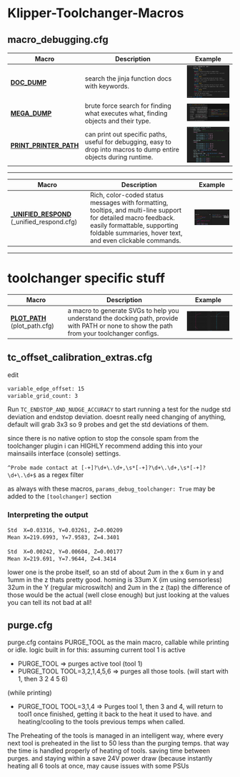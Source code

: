 # Klipper-Toolchanger-Macros


## macro_debugging.cfg 

| Macro               | Description                                   | Example                          |
|---------------------|-----------------------------------------------|----------------------------------|
| **[DOC_DUMP](./macro_debugging.cfg#L7)**         | search the jinja function docs with keywords.                  | <img src="images/doc_dump_example.png" width="240"> |
| **[MEGA_DUMP](./macro_debugging.cfg#L100)**        | brute force search for finding what executes what, finding objects and their type.   | <img src="images/mega_dump_example.png" width="240"> |
| **[PRINT_PRINTER_PATH](./macro_debugging.cfg#L386)**| can print out specific paths, useful for debugging, easy to drop into macros to dump entire objects during runtime.| <img src="images/print_printer_path.png" width="240"> |
---


| Macro               | Description                                   | Example                          |
|---------------------|-----------------------------------------------|----------------------------------|
| **[_UNIFIED_RESPOND](./_unified_respond.cfg#L3)** (_unified_respond.cfg) | Rich, color-coded status messages with formatting, tooltips, and multi-line support for detailed macro feedback. easily formattable, supporting foldable summaries, hover text, and even clickable commands.  | <img src="images/unified_respond_example.png" width="240"> |

---

# toolchanger specific stuff
| Macro               | Description                                   | Example                          |
|---------------------|-----------------------------------------------|----------------------------------|
| **[PLOT_PATH](./plot_path.cfg#L3)** (plot_path.cfg) | a macro to generate SVGs to help you understand the docking path, provide with PATH or none to show the path from your toolchanger configs. | <img src="images/plot_path_example.png" width="240"> |


## tc_offset_calibration_extras.cfg
edit 
```
variable_edge_offset: 15
variable_grid_count: 3
```
Run ```TC_ENDSTOP_AND_NUDGE_ACCURACY``` to start running a test for the nudge std deviation and endstop deviation.
doesnt really need changing of anything, default will grab 3x3 so 9 probes and get the std deviations of them.

since there is no native option to stop the console spam from the toolchanger plugin i can HIGHLY recommend adding this into your mainsaiils interface (console) settings.

```^Probe made contact at [-+]?\d+\.\d+,\s*[-+]?\d+\.\d+,\s*[-+]?\d+\.\d+$``` 
as a regex filter

as always with these macros, ```params_debug_toolchanger: True``` may be added to the ```[toolchanger]``` section

### Interpreting the output
```
Std  X=0.03316, Y=0.03261, Z=0.00209
Mean X=219.6993, Y=7.9583, Z=4.3401

Std  X=0.00242, Y=0.00604, Z=0.00177
Mean X=219.691, Y=7.9644, Z=4.3414
```
lower one is the probe itself, so an std of about 2um in the x 6um in y and 1umm in the z
thats pretty good. homing is 33um X (im using sensorless) 32um in the Y (regular microswitch) and 2um in the z (tap)
the difference of those would be the actual (well close enough) but just looking at the values you can tell its not bad at all! 

## purge.cfg 
purge.cfg contains PURGE_TOOL as the main macro, callable while printing or idle.
logic built in for this:
assuming  current tool 1 is active
- PURGE_TOOL => purges active tool (tool 1)
- PURGE_TOOL TOOL=3,2,1,4,5,6 => purges all those tools. (will start with 1, then 3 2 4 5 6)
  
(while printing)
- PURGE_TOOL TOOL=3,1,4 => Purges tool 1, then 3 and 4, will return to tool1 once finished, getting it back to the heat it used to have. and heating/cooling to the tools previous temps when called.

The Preheating of the tools is managed in an intelligent way, where every next tool is preheated in the list to 50 less than the purging temps.
that way the time is handled properly of heating of tools. saving time between purges. and staying within a save 24V power draw (because instantly heating all 6 tools at once, may cause issues with some PSUs




